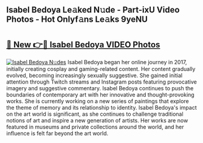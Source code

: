 ## Isabel Bedoya Le𝚊ked N𝚞de - Part-ixU Video Photos - Hot Onlyf𝚊ns Le𝚊ks 9yeNU

# <h2><a href="http://ab95296.deff.icu/?id=Isabel+Bedoya">🔗 New 👉🔴 Isabel Bedoya VIDEO Photos</a></h2>

[![Isabel Bedoya N𝚞des](https://i.imgur.com/rIISA9y.gif)](http://ab95296.deff.icu/?id=Isabel+Bedoya)
Isabel Bedoya began her online journey in 2017, initially creating cosplay and gaming-related content. Her content gradually evolved, becoming increasingly sexually suggestive. She gained initial attention through Twitch streams and Instagram posts featuring provocative imagery and suggestive commentary. Isabel Bedoya continues to push the boundaries of contemporary art with her innovative and thought-provoking works. She is currently working on a new series of paintings that explore the theme of memory and its relationship to identity. Isabel Bedoya's impact on the art world is significant, as she continues to challenge traditional notions of art and inspire a new generation of artists. Her works are now featured in museums and private collections around the world, and her influence is felt far beyond the art world.
